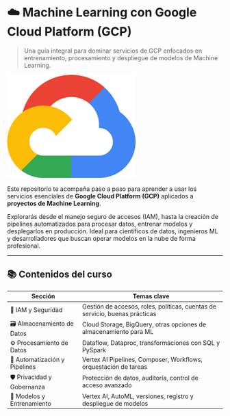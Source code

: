 
# ☁️ Machine Learning con Google Cloud Platform (GCP)


> Una guía integral para dominar servicios de GCP enfocados en entrenamiento, procesamiento y despliegue de modelos de Machine Learning.

<img src="images/gcp.png" alt="Banner del Curso" width="300" >

Este repositorio te acompaña paso a paso para aprender a usar los servicios esenciales de **Google Cloud Platform (GCP)** aplicados a **proyectos de Machine Learning**.

Explorarás desde el manejo seguro de accesos (IAM), hasta la creación de pipelines automatizados para procesar datos, entrenar modelos y desplegarlos en producción. Ideal para científicos de datos, ingenieros ML y desarrolladores que buscan operar modelos en la nube de forma profesional.

---

## 📚 Contenidos del curso

| Sección                            | Temas clave                                                                 |
|-----------------------------------|------------------------------------------------------------------------------|
| 🔐 IAM y Seguridad                 | Gestión de accesos, roles, políticas, cuentas de servicio, buenas prácticas |
| 🗃️ Almacenamiento de Datos         | Cloud Storage, BigQuery, otras opciones de almacenamiento para ML            |
| ⚙️ Procesamiento de Datos          | Dataflow, Dataproc, transformaciones con SQL y PySpark                       |
| 🔁 Automatización y Pipelines     | Vertex AI Pipelines, Composer, Workflows, orquestación de tareas             |
| 🛡️ Privacidad y Gobernanza        | Protección de datos, auditoría, control de acceso avanzado                   |
| 🧠 Modelos y Entrenamiento         | Vertex AI, AutoML, versiones, registro y despliegue de modelos               |
